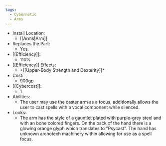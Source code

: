 ```yaml
---
tags:
  - Cybernetic
  - Arms
---
```

* Install Location:
	* [[Arms|Arm]]
* Replaces the Part:
	* Yes.
* [[Efficiency]]:
	* 110%
* [[Efficiency]] Effects:
	* +[[Upper-Body Strength and Dexterity]]*
* Cost:
	* 900gp
* [[Cybercost]]:
	* 1
* Abilities:
	* The user may use the caster arm as a focus, additionally allows the user to cast spells with a vocal component while silenced.
* Looks:
	* The arm has the style of a gauntlet plated with purple-grey steel and with an bone colored fingers. On the back of the hand there is a glowing orange glyph which translates to "Psycast". The hand has unknown archotech machinery within allowing for use as a spell focus.